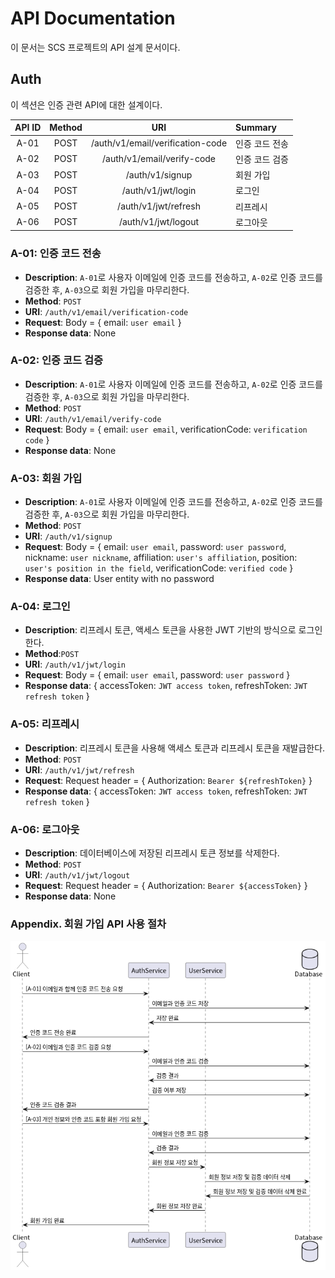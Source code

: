 # API Documentation

이 문서는 SCS 프로젝트의 API 설계 문서이다.

## Auth

이 섹션은 인증 관련 API에 대한 설계이다.

| API ID | Method | URI | Summary |
| :--: | :--: | :--: | :-- |
| A-01 | POST | /auth/v1/email/verification-code | 인증 코드 전송 |
| A-02 | POST | /auth/v1/email/verify-code | 인증 코드 검증 |
| A-03 | POST | /auth/v1/signup | 회원 가입 |
| A-04 | POST | /auth/v1/jwt/login | 로그인 |
| A-05 | POST | /auth/v1/jwt/refresh | 리프레시 |
| A-06 | POST | /auth/v1/jwt/logout | 로그아웃 |

### A-01: 인증 코드 전송

- **Description**: `A-01`로 사용자 이메일에 인증 코드를 전송하고, `A-02`로 인증 코드를 검증한 후, `A-03`으로 회원 가입을 마무리한다.
- **Method**: `POST`
- **URI**: `/auth/v1/email/verification-code`
- **Request**: Body = { email: `user email` }
- **Response data**: None

### A-02: 인증 코드 검증

- **Description**: `A-01`로 사용자 이메일에 인증 코드를 전송하고, `A-02`로 인증 코드를 검증한 후, `A-03`으로 회원 가입을 마무리한다.
- **Method**: `POST`
- **URI**: `/auth/v1/email/verify-code`
- **Request**: Body = { email: `user email`, verificationCode: `verification code` }
- **Response data**: None

### A-03: 회원 가입

- **Description**: `A-01`로 사용자 이메일에 인증 코드를 전송하고, `A-02`로 인증 코드를 검증한 후, `A-03`으로 회원 가입을 마무리한다.
- **Method**: `POST`
- **URI**: `/auth/v1/signup`
- **Request**: Body = { email: `user email`, password: `user password`, nickname: `user nickname`, affiliation: `user's affiliation`, position: `user's position in the field`, verificationCode: `verified code` }
- **Response data**: User entity with no password

### A-04: 로그인

- **Description**: 리프레시 토큰, 액세스 토큰을 사용한 JWT 기반의 방식으로 로그인한다.
- **Method**:`POST`
- **URI**: `/auth/v1/jwt/login`
- **Request**: Body = { email: `user email`, password: `user password` }
- **Response data**: { accessToken: `JWT access token`, refreshToken: `JWT refresh token` }

### A-05: 리프레시

- **Description**: 리프레시 토큰을 사용해 액세스 토큰과 리프레시 토큰을 재발급한다.
- **Method**: `POST`
- **URI**: `/auth/v1/jwt/refresh`
- **Request**: Request header = { Authorization: `Bearer ${refreshToken}` }
- **Response data**: { accessToken: `JWT access token`, refreshToken: `JWT refresh token` }

### A-06: 로그아웃

- **Description**: 데이터베이스에 저장된 리프레시 토큰 정보를 삭제한다.
- **Method**: `POST`
- **URI**: `/auth/v1/jwt/logout`
- **Request**: Request header = { Authorization: `Bearer ${accessToken}` }
- **Response data**: None

### Appendix. 회원 가입 API 사용 절차

![Sequence diagram for vefirication](UML/verification.png)